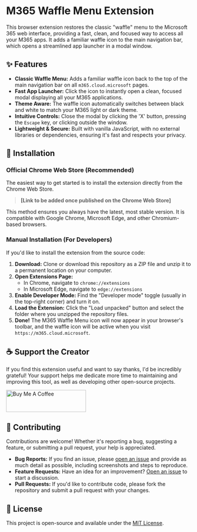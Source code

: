 # M365 Waffle Menu Extension



This browser extension restores the classic "waffle" menu to the Microsoft 365 web interface, providing a fast, clean, and focused way to access all your M365 apps. It adds a familiar waffle icon to the main navigation bar, which opens a streamlined app launcher in a modal window.

## ✨ Features

-   **Classic Waffle Menu:** Adds a familiar waffle icon back to the top of the main navigation bar on all `m365.cloud.microsoft` pages.
-   **Fast App Launcher:** Click the icon to instantly open a clean, focused modal displaying all your M365 applications.
-   **Theme Aware:** The waffle icon automatically switches between black and white to match your M365 light or dark theme.
-   **Intuitive Controls:** Close the modal by clicking the 'X' button, pressing the `Escape` key, or clicking outside the window.
-   **Lightweight & Secure:** Built with vanilla JavaScript, with no external libraries or dependencies, ensuring it's fast and respects your privacy.

## 🚀 Installation

### Official Chrome Web Store (Recommended)

The easiest way to get started is to install the extension directly from the Chrome Web Store.

> **[Link to be added once published on the Chrome Web Store]**

This method ensures you always have the latest, most stable version. It is compatible with Google Chrome, Microsoft Edge, and other Chromium-based browsers.

### Manual Installation (For Developers)

If you'd like to install the extension from the source code:

1.  **Download:** Clone or download this repository as a ZIP file and unzip it to a permanent location on your computer.
2.  **Open Extensions Page:**
    *   In Chrome, navigate to `chrome://extensions`
    *   In Microsoft Edge, navigate to `edge://extensions`
3.  **Enable Developer Mode:** Find the "Developer mode" toggle (usually in the top-right corner) and turn it on.
4.  **Load the Extension:** Click the "Load unpacked" button and select the folder where you unzipped the repository files.
5.  **Done!** The M365 Waffle Menu icon will now appear in your browser's toolbar, and the waffle icon will be active when you visit `https://m365.cloud.microsoft`.

## ☕ Support the Creator

If you find this extension useful and want to say thanks, I'd be incredibly grateful! Your support helps me dedicate more time to maintaining and improving this tool, as well as developing other open-source projects.

<a href="https://buymeacoffee.com/burnsdevelopment" target="_blank">
  <img src="https://cdn.buymeacoffee.com/buttons/v2/default-yellow.png" alt="Buy Me A Coffee" style="height: 60px !important;width: 217px !important;" >
</a>

## 🤝 Contributing

Contributions are welcome! Whether it's reporting a bug, suggesting a feature, or submitting a pull request, your help is appreciated.

-   **Bug Reports:** If you find an issue, please [open an issue](https://github.com/YOUR_USERNAME/YOUR_REPO_NAME/issues) and provide as much detail as possible, including screenshots and steps to reproduce.
-   **Feature Requests:** Have an idea for an improvement? [Open an issue](https://github.com/YOUR_USERNAME/YOUR_REPO_NAME/issues) to start a discussion.
-   **Pull Requests:** If you'd like to contribute code, please fork the repository and submit a pull request with your changes.

## 📜 License

This project is open-source and available under the [MIT License](LICENSE).
